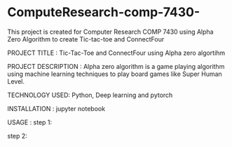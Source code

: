 # ComputeResearch-comp-7430-
This project is created for Computer Research COMP 7430 using Alpha Zero Algorithm to create Tic-tac-toe and ConnectFour

PROJECT TITLE : Tic-Tac-Toe and ConnectFour using Alpha zero algortihm 

PROJECT DESCRIPTION : Alpha zero algorithm is a game playing algorithm using machine learning techniques to play board games like Super Human Level. 

TECHNOLOGY USED:  Python, Deep learning and pytorch 

INSTALLATION : jupyter notebook 

USAGE : 
step 1: 

step 2: 


